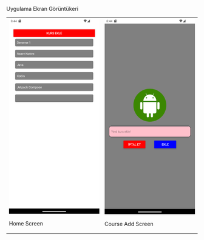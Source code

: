 Uygulama Ekran Görüntükeri
<table>
        <tr>
            <td>
                <img src="https://github.com/yusufcanstr/A3-Kurslarim-App-React-Native/blob/master/assets/Screenshot/Screenshot_1714207472.png" alt="Telefon Ekran Görüntüsü">
                <p>Home Screen</p>
            </td>
            <td>
                <img src="https://github.com/yusufcanstr/A3-Kurslarim-App-React-Native/blob/master/assets/Screenshot/Screenshot_1714207475.png">
                <p>Course Add Screen</p>
            </td>
</table>
